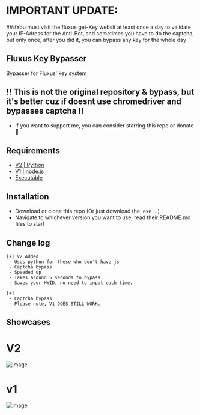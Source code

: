 # IMPORTANT UPDATE: 
###You must visit the fluxus get-Key websit at least once a day to validate your IP-Adress for the Anti-Bot, and sometimes you have to do the captcha, but only once, after you did it, you can bypass any key for the whole day

## Fluxus Key Bypasser
Bypasser for Fluxus' key system

## ‼ This is not the original repository & bypass, but it's better cuz if doesnt use chromedriver and bypasses captcha ‼
 - If you want to support me, you can consider starring this repo or donate 💫

## Requirements
 - [V2 | Python](https://www.python.org/)
 - [V1 | node.js](https://nodejs.org/en)
 - [Executable](https://www.microsoft.com/en-US/software-download/windows10)

## Installation
 - Download or clone this repo (Or just download the .exe ...)
 - Navigate to whichever version you want to use, read their README.md files to start

## Change log
```
[+] V2 Added
 - Uses python for these who don't have js
 - Captcha bypass
 - Speeded up
 - Takes around 5 seconds to bypass
 - Saves your HWID, no need to input each time.

[+]
 - Captcha bypass
 - Please note, V1 DOES STILL WORK.
```

## Showcases
# V2
![image](https://github.com/Simon1907/fluxus-key-bypasser/assets/78481748/09a90fba-e00d-4957-ab81-38a946af44ad)
# v1
![image](https://github.com/Simon1907/fluxus-key-bypasser/assets/78481748/811e454f-2f76-4b10-8c9d-dc65447e2ca7)


